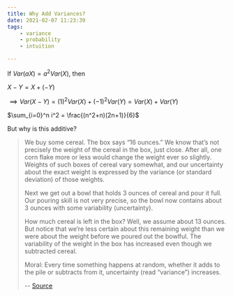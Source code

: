 ```yaml
---
title: Why Add Variances?
date: 2021-02-07 11:23:39
tags:
    - variance
    - probability
    - intuition

---
```


If $Var(aX) = a^2Var(X)$, then

$X - Y = X + (-Y)$

$\implies Var(X - Y) = (1)^2Var(X) + (-1)^2Var(Y) = Var(X) + Var(Y)$

$\sum_{i=0}^n i^2 = \frac{(n^2+n)(2n+1)}{6}$

But why is this additive?

> We buy some cereal. The box says “16 ounces.” We know that’s not precisely the weight of the cereal in the box, just close. After all, one corn flake more or less would change the weight ever so slightly. Weights of such boxes of cereal vary somewhat, and our uncertainty about the exact weight is expressed by the variance (or standard deviation) of those weights.
>
> Next we get out a bowl that holds 3 ounces of cereal and pour it full. Our pouring skill is not very precise, so the bowl now contains about 3 ounces with some variability (uncertainty).
>
> How much cereal is left in the box? Well, we assume about 13 ounces. But notice that we’re less certain about this remaining weight than we were about the weight before we poured out the bowlful. The variability of the weight in the box has increased even though we subtracted cereal.
>
> Moral: Every time something happens at random, whether it adds to the pile or subtracts from it, uncertainty (read “variance”) increases.
> 
> -- [Source](https://apcentral.collegeboard.org/courses/ap-statistics/classroom-resources/why-variances-add-and-why-it-matters)